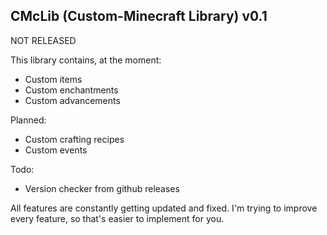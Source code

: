 ## CMcLib (**C**ustom-**M**ine**c**raft **Lib**rary) v0.1
NOT RELEASED

This library contains, at the moment:
- Custom items
- Custom enchantments
- Custom advancements

Planned:
- Custom crafting recipes
- Custom events

Todo:
- Version checker from github releases

All features are constantly getting updated and fixed. 
I'm trying to improve every feature, so that's easier to implement for you.
